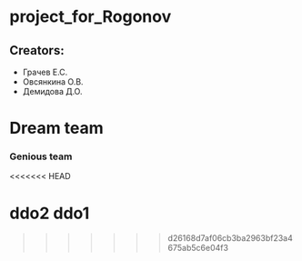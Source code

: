 # project_for_Rogonov
## Creators:
* Грачев Е.С.
* Овсянкина О.В.
* Демидова Д.О.

# Dream team
### Genious team 
<<<<<<< HEAD


ddo2
ddo1
=======
>>>>>>> d26168d7af06cb3ba2963bf23a4675ab5c6e04f3
